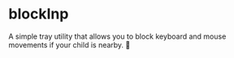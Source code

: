 # blockInp
A simple tray utility that allows you to block keyboard and mouse movements if your child is nearby.  👶
